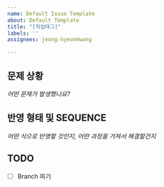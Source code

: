 ```yaml
---
name: Default Issue Template
about: Default Template
title: "[작업태그]"
labels: ''
assignees: jeong-hyeonHwang

---
```


## 문제 상황
*어떤 문제가 발생했나요?*

## 반영 형태 및 SEQUENCE
*어떤 식으로 반영할 것인지, 어떤 과정을 거쳐서 해결할건지*

## TODO
- [ ] Branch 파기
